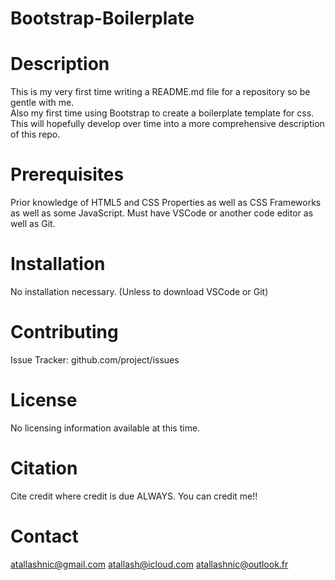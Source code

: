 # Bootstrap-Boilerplate
# Description
  This is my very first time writing a README.md file for a repository so be gentle with me.  
  Also my first time using Bootstrap to create a boilerplate template for css.  
  This will hopefully develop over time into a more comprehensive description of this repo.
  
# Prerequisites 
   Prior knowledge of HTML5 and CSS Properties as well as CSS Frameworks as well as some JavaScript.
   Must have VSCode or another code editor as well as Git.
    
# Installation
  No installation necessary.  (Unless to download VSCode or Git)
  
# Contributing
   Issue Tracker: github.com/project/issues
  
# License
   No licensing information available at this time.
    
# Citation
   Cite credit where credit is due ALWAYS.  You can credit me!!
    
# Contact
   atallashnic@gmail.com
   atallash@icloud.com
   atallashnic@outlook.fr
